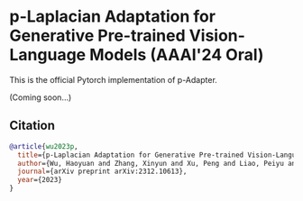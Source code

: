 # p-Laplacian Adaptation for Generative Pre-trained Vision-Language Models  (AAAI'24 Oral)

This is the official Pytorch implementation of p-Adapter. 

(Coming soon...)

## Citation
```bibtex
@article{wu2023p,
  title={p-Laplacian Adaptation for Generative Pre-trained Vision-Language Models},
  author={Wu, Haoyuan and Zhang, Xinyun and Xu, Peng and Liao, Peiyu and Yao, Xufeng and Yu, Bei},
  journal={arXiv preprint arXiv:2312.10613},
  year={2023}
}
```
